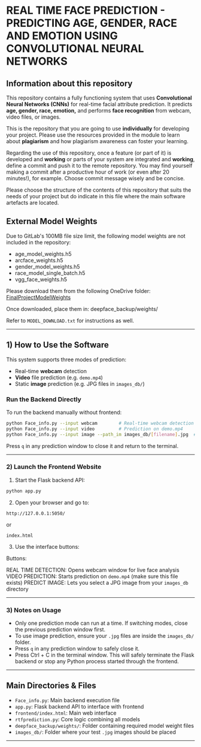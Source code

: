 # REAL TIME FACE PREDICTION - PREDICTING AGE, GENDER, RACE AND EMOTION USING CONVOLUTIONAL NEURAL NETWORKS

## Information about this repository

This repository contains a fully functioning system that uses **Convolutional Neural Networks (CNNs)** for real-time facial attribute prediction. It predicts **age, gender, race, emotion,** and performs **face recognition** from webcam, video files, or images.

This is the repository that you are going to use **individually** for developing your project. Please use the resources provided in the module to learn about **plagiarism** and how plagiarism awareness can foster your learning.

Regarding the use of this repository, once a feature (or part of it) is developed and **working** or parts of your system are integrated and **working**, define a commit and push it to the remote repository. You may find yourself making a commit after a productive hour of work (or even after 20 minutes!), for example. Choose commit message wisely and be concise.

Please choose the structure of the contents of this repository that suits the needs of your project but do indicate in this file where the main software artefacts are located.

## External Model Weights

Due to GitLab's 100MB file size limit, the following model weights are not included in the repository:

- age_model_weights.h5
- arcface_weights.h5
- gender_model_weights.h5
- race_model_single_batch.h5
- vgg_face_weights.h5

Please download them from the following OneDrive folder:
[FinalProjectModelWeights](https://uniofleicester-my.sharepoint.com/:f:/r/personal/sa1021_student_le_ac_uk/Documents/FinalProjectModelWeights?csf=1&web=1&e=LE5oGW)

Once downloaded, place them in:
deepface_backup/weights/

Refer to `MODEL_DOWNLOAD.txt` for instructions as well.

---

## 1) How to Use the Software

This system supports three modes of prediction:
- Real-time **webcam** detection
- **Video** file prediction (e.g. `demo.mp4`)
- Static **image** prediction (e.g. JPG files in `images_db/`)

### Run the Backend Directly

To run the backend manually without frontend:

```bash
python Face_info.py --input webcam        # Real-time webcam detection
python Face_info.py --input video         # Prediction on demo.mp4
python Face_info.py --input image --path_im images_db/[filename].jpg  # Prediction on an image
```

Press `q` in any prediction window to close it and return to the terminal.

---

### 2) Launch the Frontend Website

1. Start the Flask backend API:

```bash
python app.py
```

2. Open your browser and go to:

```
http://127.0.0.1:5050/
```
or
```
index.html
```

3. Use the interface buttons:

Buttons:

REAL TIME DETECTION: Opens webcam window for live face analysis              
VIDEO PREDICTION: Starts prediction on `demo.mp4` (make sure this file exists)
PREDICT IMAGE: Lets you select a JPG image from your `images_db` directory

---

### 3) Notes on Usage

- Only one prediction mode can run at a time. If switching modes, close the previous prediction window first.
- To use image prediction, ensure your `.jpg` files are inside the `images_db/` folder.
- Press `q` in any prediction window to safely close it.
- Press Ctrl + C in the terminal window. This will safely terminate the Flask backend or stop any Python process started through the frontend.

---

## Main Directories & Files

- `Face_info.py`: Main backend execution file
- `app.py`: Flask backend API to interface with frontend
- `frontend/index.html`: Main web interface
- `rtfprediction.py`: Core logic combining all models
- `deepface_backup/weights/`: Folder containing required model weight files
- `images_db/`: Folder where your test `.jpg` images should be placed

---